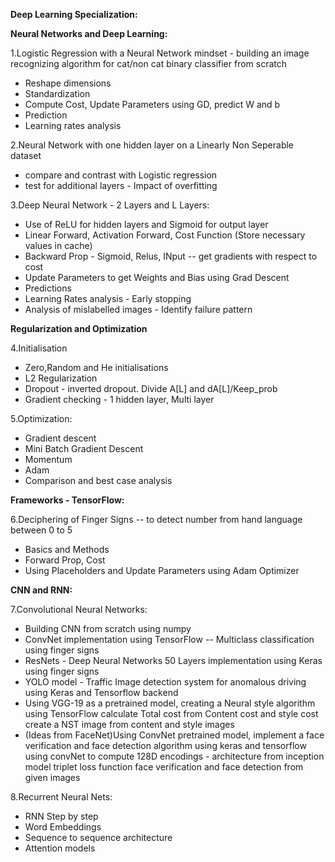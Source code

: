 __Deep Learning Specialization:__

__Neural Networks and Deep Learning:__

1.Logistic Regression with a Neural Network mindset - building an image recognizing algorithm for cat/non cat binary classifier from scratch
  - Reshape dimensions
  - Standardization
  - Compute Cost, Update Parameters using GD, predict W and b
  - Prediction
  - Learning rates analysis

2.Neural Network with one hidden layer on a Linearly Non Seperable dataset
- compare and contrast with Logistic regression
- test for additional layers - Impact of overfitting

3.Deep Neural Network - 2 Layers and L Layers:
- Use of ReLU for hidden layers and Sigmoid for output layer
- Linear Forward, Activation Forward, Cost Function (Store necessary values in cache)
- Backward Prop - Sigmoid, Relus, INput -- get gradients with respect to cost
- Update Parameters to get Weights and Bias using Grad Descent
- Predictions
- Learning Rates analysis - Early stopping
- Analysis of mislabelled images - Identify failure pattern

__Regularization and Optimization__

4.Initialisation
- Zero,Random and He initialisations
- L2 Regularization
- Dropout - inverted dropout. Divide A[L] and dA[L]/Keep_prob
- Gradient checking - 1 hidden layer, Multi layer

5.Optimization: 
- Gradient descent
- Mini Batch Gradient Descent
- Momentum
- Adam
- Comparison and best case analysis

__Frameworks - TensorFlow:__

6.Deciphering of Finger Signs -- to detect number from hand language between 0 to 5
- Basics and Methods
- Forward Prop, Cost
- Using Placeholders and Update Parameters using Adam Optimizer

__CNN and RNN:__

7.Convolutional Neural Networks:
- Building CNN from scratch using numpy
- ConvNet implementation using TensorFlow -- Multiclass classification using finger signs
- ResNets - Deep Neural Networks 50 Layers implementation using Keras using finger signs
- YOLO model - Traffic Image detection system for anomalous driving using Keras and Tensorflow backend
- Using VGG-19 as a pretrained model, creating a Neural style algorithm using TensorFlow
		calculate Total cost from Content cost and style cost
		create a NST image from content and style images
- (Ideas from FaceNet)Using ConvNet pretrained model, implement a face verification and face detection algorithm using keras and tensorflow
		using convNet to compute 128D encodings - architecture from inception model
		triplet loss function
		face verification and face detection from given images

8.Recurrent Neural Nets:
- RNN Step by step
- Word Embeddings
- Sequence to sequence architecture
- Attention models
